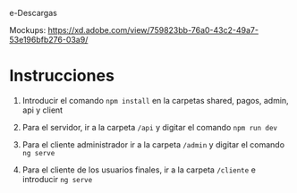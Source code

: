 e-Descargas

Mockups: https://xd.adobe.com/view/759823bb-76a0-43c2-49a7-53e196bfb276-03a9/

# Instrucciones

1. Introducir el comando ```npm install``` en la carpetas shared, pagos, admin, api y client

2. Para el servidor, ir a la carpeta ```/api``` y digitar el comando ```npm run dev```

3. Para el cliente administrador ir a la carpeta ```/admin``` y digitar el comando ```ng serve```

4. Para el cliente de los usuarios finales, ir a la carpeta ```/cliente``` e introducir ```ng serve```

